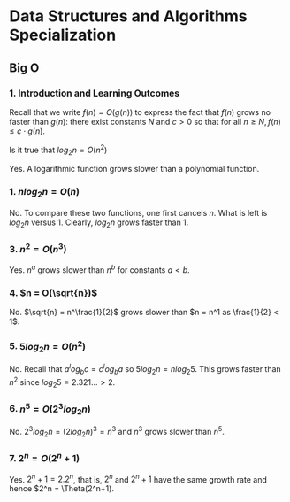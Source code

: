 # Data Structures and Algorithms Specialization

## Big O

### 1. Introduction and Learning Outcomes
Recall that we write $f(n) = O(g(n))$ to express the fact that $f(n)$ grows no faster than $g(n)$: there exist 
constants $N$ and $c > 0$ so that for all $n \geq N, f(n) \leq c⋅g(n)$.

Is it true that $log{_2}{n} = O(n^2)$

Yes. A logarithmic function grows slower than a polynomial function.

### 1. $nlog{_2}{n} = O(n)$

No. To compare these two functions, one first cancels $n$. What is left is $log{_2}{n}$ versus $1$. Clearly, $log{_2}{n}$
grows faster than $1$.

### 3. $n^2 = O(n^3)$

Yes. $n^a$ grows slower than $n^b$ for constants $a < b$.

### 4. $n = O(\sqrt{n})$

No. $\sqrt{n} = n^\frac{1}{2}$ grows slower than $n = n^1 as \frac{1}{2} < 1$.

### 5. $5log{_2}{n} = O(n^2)$

No. Recall that $a^log{_b}{c} = c^log{_b}{a}$ so $5log{_2}{n} = nlog{_2}{5}$. This grows faster than $n^2$ since
$log{_2}{5} = 2.321... > 2$.

### 6. $n^5 = O(2^3log{_2}{n})$

No. $2^3log{_2}{n} = (2log{_2}{n})^3 = n^3$ and $n^3$ grows slower than $n^5$.

### 7. $2^n = O(2^n+1)$

Yes. $2^n+1 = 2 . 2^n$, that is, $2^n$ and $2^n+1$ have the same growth rate and hence $2^n = \Theta(2^n+1).